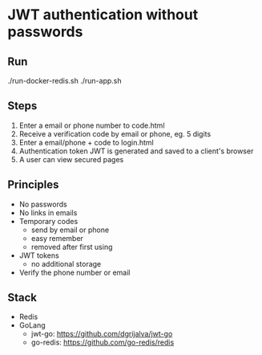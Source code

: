 # JWT authentication without passwords

## Run

./run-docker-redis.sh
./run-app.sh

## Steps

1. Enter a email or phone number to code.html
2. Receive a verification code by email or phone, eg. 5 digits
3. Enter a email/phone + code to login.html
4. Authentication token JWT is generated and saved to a client's browser
5. A user can view secured pages


## Principles

- No passwords
- No links in emails
- Temporary codes
  - send by email or phone
  - easy remember
  - removed after first using
- JWT tokens
  - no additional storage
- Verify the phone number or email

## Stack

- Redis
- GoLang
  - jwt-go: https://github.com/dgrijalva/jwt-go
  - go-redis: https://github.com/go-redis/redis